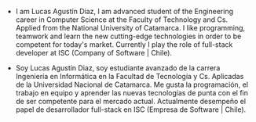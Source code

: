 - I am Lucas Agustín Diaz, I am
  advanced student of the Engineering career
  in Computer Science at the Faculty of Technology and
  Cs. Applied from the National University of
  Catamarca. I like programming,
  teamwork and learn the new
  cutting-edge technologies in order to be
  competent for today's market.
  Currently I play the role of
  full-stack developer at ISC (Company of
  Software | Chile).


- Soy Lucas Agustín Diaz, soy
  estudiante avanzado de la carrera Ingeniería
  en Informática en la Facultad de Tecnología y
  Cs. Aplicadas de la Universidad Nacional de
  Catamarca. Me gusta la programación, el
  trabajo en equipo y aprender las nuevas
  tecnologías de punta con el fin de ser
  competente para el mercado actual.
  Actualmente desempeño el papel de
  desarrollador full-stack en ISC (Empresa de
  Software | Chile).


